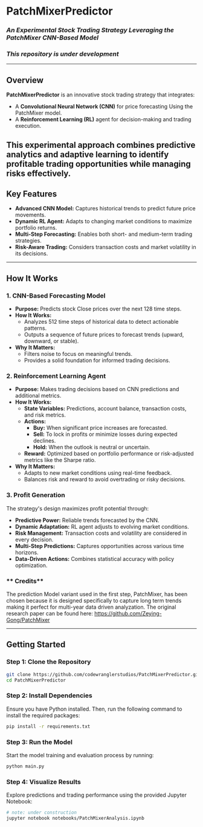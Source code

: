 # **PatchMixerPredictor**  
### *An Experimental Stock Trading Strategy Leveraging the PatchMixer CNN-Based Model*  
### *This repository is under development*  

---

## **Overview**  
**PatchMixerPredictor** is an innovative stock trading strategy that integrates:  
- A **Convolutional Neural Network (CNN)** for price forecasting Using the PatchMixer model.  
- A **Reinforcement Learning (RL)** agent for decision-making and trading execution.  

This experimental approach combines predictive analytics and adaptive learning to identify profitable trading opportunities while managing risks effectively.  
---

## **Key Features**  
- **Advanced CNN Model:** Captures historical trends to predict future price movements.  
- **Dynamic RL Agent:** Adapts to changing market conditions to maximize portfolio returns.  
- **Multi-Step Forecasting:** Enables both short- and medium-term trading strategies.  
- **Risk-Aware Trading:** Considers transaction costs and market volatility in its decisions.  

---

## **How It Works**

### **1. CNN-Based Forecasting Model**
- **Purpose:** Predicts stock Close prices over the next 128 time steps.  
- **How It Works:**  
  - Analyzes 512 time steps of historical data to detect actionable patterns.  
  - Outputs a sequence of future prices to forecast trends (upward, downward, or stable).  
- **Why It Matters:**  
  - Filters noise to focus on meaningful trends.  
  - Provides a solid foundation for informed trading decisions.  

### **2. Reinforcement Learning Agent**
- **Purpose:** Makes trading decisions based on CNN predictions and additional metrics.  
- **How It Works:**  
  - **State Variables:** Predictions, account balance, transaction costs, and risk metrics.  
  - **Actions:**  
    - **Buy:** When significant price increases are forecasted.  
    - **Sell:** To lock in profits or minimize losses during expected declines.  
    - **Hold:** When the outlook is neutral or uncertain.  
  - **Reward:** Optimized based on portfolio performance or risk-adjusted metrics like the Sharpe ratio.  
- **Why It Matters:**  
  - Adapts to new market conditions using real-time feedback.  
  - Balances risk and reward to avoid overtrading or risky decisions.  

### **3. Profit Generation**
The strategy's design maximizes profit potential through:  
- **Predictive Power:** Reliable trends forecasted by the CNN.  
- **Dynamic Adaptation:** RL agent adjusts to evolving market conditions.  
- **Risk Management:** Transaction costs and volatility are considered in every decision.  
- **Multi-Step Predictions:** Captures opportunities across various time horizons.  
- **Data-Driven Actions:** Combines statistical accuracy with policy optimization.  

 ### ** Credits**
 The prediction Model variant used in the first step, PatchMixer, has been chosen because it is
 designed specifically to capture long term trends making it perfect for multi-year data
 driven analyzation.
 The original research paper can be found here: https://github.com/Zeying-Gong/PatchMixer

---

## **Getting Started**

### **Step 1: Clone the Repository**
```bash
git clone https://github.com/codewranglerstudios/PatchMixerPredictor.git
cd PatchMixerPredictor
```
### **Step 2: Install Dependencies**
Ensure you have Python installed. Then, run the following command to install the required packages:

```bash
pip install -r requirements.txt
```
### **Step 3: Run the Model**
Start the model training and evaluation process by running:

```bash
python main.py
```
### **Step 4: Visualize Results**
Explore predictions and trading performance using the provided Jupyter Notebook:

```bash
# note: under construction
jupyter notebook notebooks/PatchMixerAnalysis.ipynb
```

